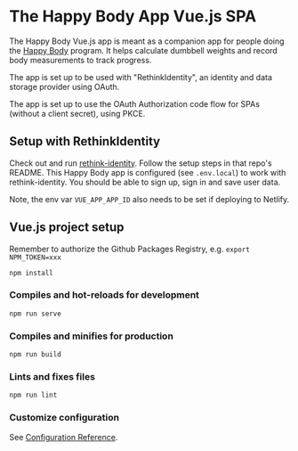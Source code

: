 # The Happy Body App Vue.js SPA

The Happy Body Vue.js app is meant as a companion app for people doing the [Happy Body](https://thehappybody.com/) program. It helps calculate dumbbell weights and record body measurements to track progress.

The app is set up to be used with "RethinkIdentity", an identity and data storage provider using OAuth.

The app is set up to use the OAuth Authorization code flow for SPAs (without a client secret), using PKCE.

## Setup with RethinkIdentity

Check out and run [rethink-identity](https://github.com/mostlytyped/rethink-identity). Follow the setup steps in that repo's README. This Happy Body app is configured (see `.env.local`) to work with rethink-identity. You should be able to sign up, sign in and save user data.

Note, the env var `VUE_APP_APP_ID` also needs to be set if deploying to Netlify.

## Vue.js project setup

Remember to authorize the Github Packages Registry, e.g. `export NPM_TOKEN=xxx`

```
npm install
```

### Compiles and hot-reloads for development

```
npm run serve
```

### Compiles and minifies for production

```
npm run build
```

### Lints and fixes files

```
npm run lint
```

### Customize configuration

See [Configuration Reference](https://cli.vuejs.org/config/).
